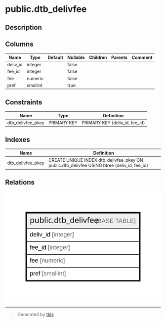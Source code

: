 # public.dtb_delivfee

## Description

## Columns

| Name | Type | Default | Nullable | Children | Parents | Comment |
| ---- | ---- | ------- | -------- | -------- | ------- | ------- |
| deliv_id | integer |  | false |  |  |  |
| fee_id | integer |  | false |  |  |  |
| fee | numeric |  | false |  |  |  |
| pref | smallint |  | true |  |  |  |

## Constraints

| Name | Type | Definition |
| ---- | ---- | ---------- |
| dtb_delivfee_pkey | PRIMARY KEY | PRIMARY KEY (deliv_id, fee_id) |

## Indexes

| Name | Definition |
| ---- | ---------- |
| dtb_delivfee_pkey | CREATE UNIQUE INDEX dtb_delivfee_pkey ON public.dtb_delivfee USING btree (deliv_id, fee_id) |

## Relations

![er](public.dtb_delivfee.svg)

---

> Generated by [tbls](https://github.com/k1LoW/tbls)
